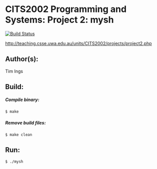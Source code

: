 # CITS2002 Programming and Systems: Project 2: mysh

[![Build Status](https://travis-ci.com/Arwic/mysh.svg?token=FEDpPPLUV2B5ZSHguCpo&branch=master)](https://travis-ci.com/Arwic/mysh)

http://teaching.csse.uwa.edu.au/units/CITS2002/projects/project2.php

## Author(s): 

Tim Ings

## Build:

##### Compile binary:

	$ make
  
##### Remove build files:
  
	$ make clean
	
## Run: 

	$ ./mysh
